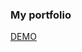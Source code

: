 ### My portfolio

<a href="https://jonasfm.netlify.app" target="_blank" rel="noopener noreferrer">DEMO</a>
